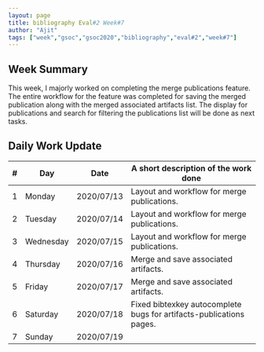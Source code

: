 ```yaml
---
layout: page
title: bibliography Eval#2 Week#7
author: "Ajit"
tags: ["week","gsoc","gsoc2020","bibliography","eval#2","week#7"]
---
```


## Week Summary

This week, I majorly worked on completing the merge publications feature. The entire workflow for the feature was completed for saving the merged publication along with the merged associated artifacts list. The display for publications and search for filtering the publications list will be done as next tasks.

## Daily Work Update

|\#|Day|Date|A short description of the work done|  
|---	|---	|---	|---	|  
|1   	| Monday 	|   2020/07/13	|  Layout and workflow for merge publications. 	|  
|2   	| Tuesday  	|   2020/07/14	|  Layout and workflow for merge publications. 	|  
|3   	| Wednesday  	|  2020/07/15 	|  Layout and workflow for merge publications. 	|  
|4   	| Thursday  	|   2020/07/16	|  Merge and save associated artifacts. 	|  
|5   	| Friday  	|   2020/07/17	|  Merge and save associated artifacts. 	|  
|6   	| Saturday  	|   2020/07/18	|  Fixed bibtexkey autocomplete bugs for artifacts-publications pages. 	|  
|7   	| Sunday  	|   2020/07/19	|   	|  
